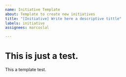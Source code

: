 ```yaml
---
name: Initiative Template
about: Template to create new initiatives
title: "[Initiative] Write here a descriptive tittle"
labels: initiative
assignees: marcoslal

---
```


# This is just a test.
This a template test.

